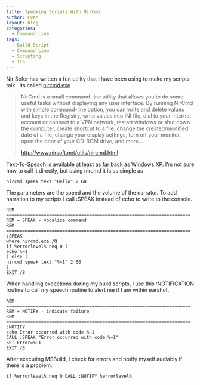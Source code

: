 ```yaml
---
title: Speaking Scripts With NirCmd
author: Evan
layout: blog 
categories:
  - Command Line
tags:
  - Build Script
  - Command Line
  - Scripting
  - TTS
---
```

 [1]: http://www.nirsoft.net/utils/nircmd.html
Nir Sofer has written a fun utility that I have been using to make my scripts talk.  Its called [nircmd.exe][1]

> NirCmd is a small command-line utility that allows you to do some useful tasks without displaying any user interface. By running NirCmd with simple command-line option, you can write and delete values and keys in the Registry, write values into INI file, dial to your internet account or connect to a VPN network, restart windows or shut down the computer, create shortcut to a file, change the created/modified date of a file, change your display settings, turn off your monitor, open the door of your CD-ROM drive, and more&#8230;
> 
> http://www.nirsoft.net/utils/nircmd.html

Text-To-Speach is available at least as far back as Windows XP. I&#8217;m not sure how to call it directly, but using nircmd it is as simple as

```
nircmd speak text "Hello" 2 60
```

The parameters are the speed and the volume of the narrator. To add narration to my scripts I call :SPEAK instead of echo to write to the console.

```
REM =====================================================================
REM = SPEAK - vocalize command
REM =====================================================================
:SPEAK
where nircmd.exe /Q
if %errorlevel% neq 0 ( 
echo %~1 
) else (
nircmd speak text "%~1" 2 60
)
EXIT /B
```

When handling exceptions during my build scripts, I use this :NOTIFICATION routine to call my speech routine to alert me if I am within earshot.

```
REM =====================================================================
REM = NOTIFY - indicate failure
REM =====================================================================
:NOTIFY
echo Error occurred with code %~1
CALL :SPEAK "Error occurred with code %~1"
SET Error=%~1
EXIT /B
```

After executing MSBuild, I check for errors and notify myself audiably if there is a problem.

```
if %errorlevel% neq 0 CALL :NOTIFY %errorlevel%
```

